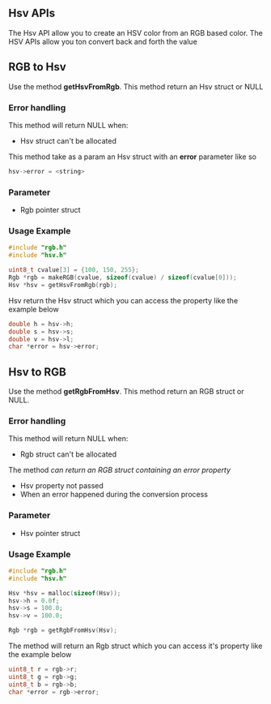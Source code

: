 ## Hsv APIs

The Hsv API allow you to create an HSV color from an RGB based color. The HSV APIs allow you ton convert back and forth the value

## RGB to Hsv

Use the method **getHsvFromRgb**. This method return an Hsv struct or NULL

### Error handling

This method will return NULL when:

- Hsv struct can't be allocated

This method take as a param an Hsv struct with an **error** parameter like so

```c
hsv->error = <string>
```

### Parameter

- Rgb pointer struct


### Usage Example

```c
#include "rgb.h"
#include "hsv.h"

uint8_t cvalue[3] = {100, 150, 255};
Rgb *rgb = makeRGB(cvalue, sizeof(cvalue) / sizeof(cvalue[0]));
Hsv *hsv = getHsvFromRgb(rgb);
```

Hsv return the Hsv struct which you can access the property like the example below

```c
double h = hsv->h;
double s = hsv->s;
double v = hsv->l;
char *error = hsv->error;
```

## Hsv to RGB

Use the method **getRgbFromHsv**. This method return an RGB struct or NULL.

### Error handling

This method will return NULL when:

- Rgb struct can't be allocated

The method *can return an RGB struct containing an error property*

- Hsv property not passed
- When an error happened during the conversion process

### Parameter

- Hsv pointer struct

### Usage Example

```c
#include "rgb.h"
#include "hsv.h"

Hsv *hsv = malloc(sizeof(Hsv));
hsv->h = 0.0f;
hsv->s = 100.0;
hsv->v = 100.0;

Rgb *rgb = getRgbFromHsv(Hsv);
```

The method will return an Rgb struct which you can access it's property like the example below

```c
uint8_t r = rgb->r;
uint8_t g = rgb->g;
uint8_t b = rgb->b;
char *error = rgb->error;
```



